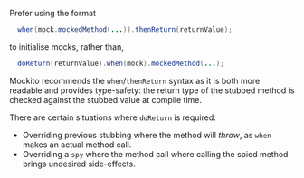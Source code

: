Prefer using the format

```java
  when(mock.mockedMethod(...)).thenReturn(returnValue);
```

to initialise mocks, rather than,

```java
  doReturn(returnValue).when(mock).mockedMethod(...);
```

Mockito recommends the `when`/`thenReturn` syntax as it is both more readable
and provides type-safety: the return type of the stubbed method is checked
against the stubbed value at compile time.

There are certain situations where `doReturn` is required:

*   Overriding previous stubbing where the method will *throw*, as `when` makes
    an actual method call.
*   Overriding a `spy` where the method call where calling the spied method
    brings undesired side-effects.
